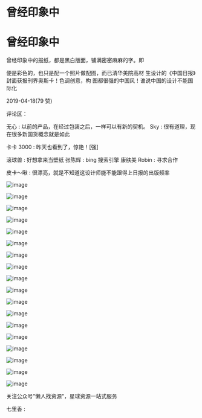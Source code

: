 # 曾经印象中

# 曾经印象中

曾经印象中的报纸，都是黑白版面，铺满密密麻麻的字。即

便是彩色的，也只是配一个照片做配图，而已清华美院高材 生设计的《中国日报》封面获报刊界奥斯卡！色调创意，构 图都很强的中国风！谁说中国的设计不能国际化

2019-04-18(79 赞)

评论区：

无心 : 以前的产品，在经过包装之后，一样可以有新的契机。 Sky : 很有道理，现在很多新国货概念就是如此

卡卡 3000 : 昨天也看到了，惊艳！[强]

滚球兽 : 好想拿来当壁纸 张陈辉 : bing 搜索引擎 康肤美 Robin : 寻求合作

皮卡～啾 : 很漂亮，就是不知道这设计师能不能跟得上日报的出版频率

![image](img/Image_083.png)

![image](img/Image_084.png)

![image](img/Image_085.png)

![image](img/Image_086.png)

![image](img/Image_087.png)

![image](img/Image_088.png)

![image](img/Image_089.png)

![image](img/Image_090.png)

![image](img/Image_091.png)

![image](img/Image_092.png)

![image](img/Image_093.png)

![image](img/Image_094.png)

![image](img/Image_095.png)

![image](img/Image_096.png)

![image](img/Image_097.png)

![image](img/Image_098.png)

![image](img/Image_099.png)

![image](img/Image_100.png)

关注公众号"懒人找资源"，星球资源一站式服务

七里香 :